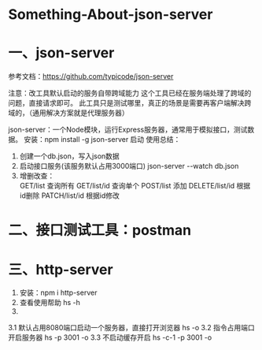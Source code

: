 # Something-About-json-server

# 一、json-server
参考文档：https://github.com/typicode/json-server

注意：改工具默认启动的服务自带跨域能力
     这个工具已经在服务端处理了跨域的问题，直接请求即可。
     此工具只是测试哪里，真正的场景是需要再客户端解决跨域的，（通用解决方案就是代理服务器）

json-server：一个Node模块，运行Express服务器，通常用于模拟接口，测试数据。
安装：npm install -g json-server
启动
使用总结：
1. 创建一个db.json，写入json数据
2. 启动接口服务(该服务默认占用3000端口) json-server --watch db.json
3. 增删改查：  
      GET/list       查询所有
      GET/list/id    查询单个
      POST/list      添加
      DELETE/list/id 根据id删除
      PATCH/list/id  根据id修改


              
# 二、接口测试工具：postman


# 三、http-server
1. 安装：npm i http-server
2. 查看使用帮助 hs -h
3.
 3.1 默认占用8080端口启动一个服务器，直接打开浏览器
 hs -o
 3.2 指令占用端口开启服务器
 hs -p 3001 -o
 3.3 不启动缓存开启
 hs -c-1 -p 3001 -o
